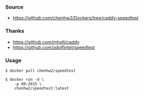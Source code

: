 ### Source
- https://github.com/chenhw2/Dockers/tree/caddy-speedtest
  
### Thanks
- https://github.com/mholt/caddy
- https://github.com/adolfintel/speedtest
  
### Usage
```
$ docker pull chenhw2/speedtest

$ docker run -d \
    -p 80:2015 \
    chenhw2/speedtest:latest
```
